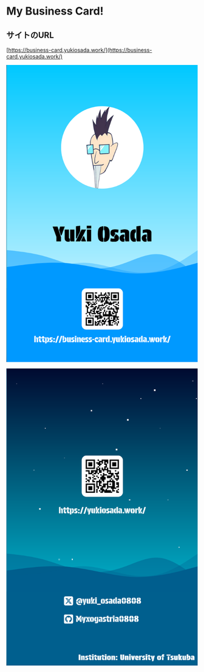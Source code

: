 # My Business Card!

## サイトのURL

[https://business-card.yukiosada.work/](https://business-card.yukiosada.work/)

![表](https://github.com/Myxogastria0808/business-card/blob/main/public/business-card-front.png)

![裏](https://github.com/Myxogastria0808/business-card/blob/main/public/business-card-back.png)
